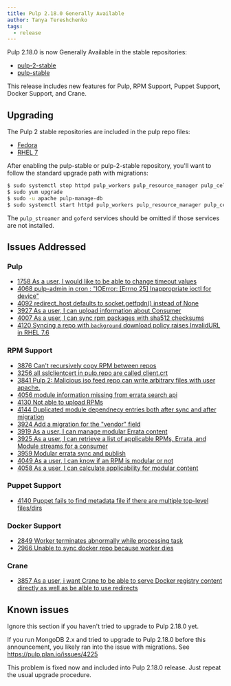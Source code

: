 ```yaml
---
title: Pulp 2.18.0 Generally Available
author: Tanya Tereshchenko
tags:
  - release
---
```


Pulp 2.18.0 is now Generally Available in the stable repositories:

* [pulp-2-stable](https://repos.fedorapeople.org/pulp/pulp/stable/2/)
* [pulp-stable](https://repos.fedorapeople.org/pulp/pulp/stable/latest/)

This release includes new features for Pulp, RPM Support, Puppet Support, Docker Support, and Crane.

## Upgrading

The Pulp 2 stable repositories are included in the pulp repo files:

- [Fedora](https://repos.fedorapeople.org/repos/pulp/pulp/fedora-pulp.repo)
- [RHEL 7](https://repos.fedorapeople.org/repos/pulp/pulp/rhel-pulp.repo)

After enabling the pulp-stable or pulp-2-stable repository, you'll want to
follow the standard upgrade path with migrations:

```sh
$ sudo systemctl stop httpd pulp_workers pulp_resource_manager pulp_celerybeat pulp_streamer goferd
$ sudo yum upgrade
$ sudo -u apache pulp-manage-db
$ sudo systemctl start httpd pulp_workers pulp_resource_manager pulp_celerybeat pulp_streamer goferd
```

The `pulp_streamer` and `goferd` services should be omitted if those services are not installed.


## Issues Addressed

### Pulp
- [1758	As a user, I would like to be able to change timeout values](https://pulp.plan.io/issues/1758)
- [4068	pulp-admin in cron : "IOError: [Errno 25] Inappropriate ioctl for device"](https://pulp.plan.io/issues/4068)
- [4092	redirect_host defaults to socket.getfqdn() instead of None](https://pulp.plan.io/issues/4092)
- [3927	As a user, I can upload information about Consumer](https://pulp.plan.io/issues/3927)
- [4007	As a user, I can sync rpm packages with sha512 checksums](https://pulp.plan.io/issues/4007)
- [4120	Syncing a repo with `background` download policy raises InvalidURL in RHEL 7.6](https://pulp.plan.io/issues/4120)

### RPM Support
- [3876	Can't recursively copy RPM between repos](https://pulp.plan.io/issues/3876)
- [3256	all sslclientcert in pulp.repo are called client.crt](https://pulp.plan.io/issues/3256)
- [3841	Pulp 2: Malicious iso feed repo can write arbitrary files with user apache.](https://pulp.plan.io/issues/3841)
- [4056	module information missing from errata search api](https://pulp.plan.io/issues/4056)
- [4130	Not able to upload RPMs](https://pulp.plan.io/issues/4130)
- [4144	Duplicated module dependnecy entries both after sync and after migration](https://pulp.plan.io/issues/4144)
- [3924	Add a migration for the "vendor" field](https://pulp.plan.io/issues/3924)
- [3919	As a user, I can manage modular Errata content](https://pulp.plan.io/issues/3919)
- [3925	As a user, I can retrieve a list of applicable RPMs, Errata, and Module streams for a consumer](https://pulp.plan.io/issues/3925)
- [3959	Modular errata sync and publish](https://pulp.plan.io/issues/3959)
- [4049	As a user, I can know if an RPM is modular or not](https://pulp.plan.io/issues/4049)
- [4058	As a user, I can calculate applicability for modular content](https://pulp.plan.io/issues/4058)

### Puppet Support
- [4140	Puppet fails to find metadata file if there are multiple top-level files/dirs](https://pulp.plan.io/issues/4140)

### Docker Support
- [2849	Worker terminates abnormally while processing task](https://pulp.plan.io/issues/2849)
- [2966	Unable to sync docker repo because worker dies](https://pulp.plan.io/issues/2966)

### Crane
- [3857	As a user, i want Crane to be able to serve Docker registry content directly as well as be alble to use redirects](https://pulp.plan.io/issues/3857)


## Known issues

Ignore this section if you haven't tried to upgrade to Pulp 2.18.0 yet.

If you run MongoDB 2.x and tried to upgrade to Pulp 2.18.0 before this announcement, you likely ran into the issue with migrations.
See https://pulp.plan.io/issues/4225

This problem is fixed now and included into Pulp 2.18.0 release.
Just repeat the usual upgrade procedure.
